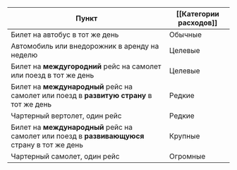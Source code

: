 | Пункт                                                                                         | [[Категории расходов]] |
| --------------------------------------------------------------------------------------------- | ---------------------- |
| Билет на автобус в тот же день                                                                | Обычные                |
| Автомобиль или внедорожник в аренду на неделю                                                 | Целевые                |
| Билет на **междугородний** рейс на самолет или поезд в тот же день                            | Целевые                |
| Билет на **международный** рейс на самолет или поезд в **развитую страну** в тот же день      | Редкие                 |
| Чартерный вертолет, один рейс                                                                 | Редкие                 |
| Билет на **международный** рейс на самолет или поезд в **развивающуюся** страну в тот же день | Крупные                |
| Чартерный самолет, один рейс                                                                  | Огромные               |
